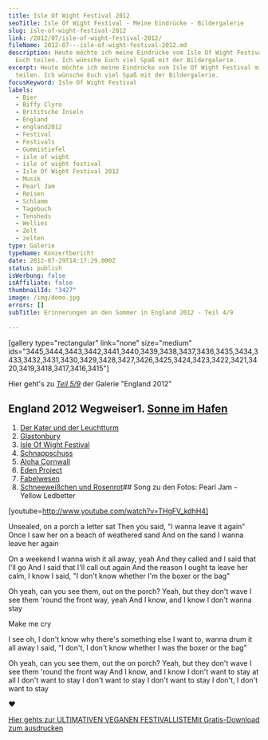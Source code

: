 ```yaml
---
title: Isle Of Wight Festival 2012
seoTitle: Isle Of Wight Festival - Meine Eindrücke - Bildergalerie
slug: isle-of-wight-festival-2012
link: /2012/07/isle-of-wight-festival-2012/
fileName: 2012-07---isle-of-wight-festival-2012.md
description: Heute möchte ich meine Eindrücke vom Isle Of Wight Festival mit
  Euch teilen. Ich wünsche Euch viel Spaß mit der Bildergalerie.
excerpt: Heute möchte ich meine Eindrücke vom Isle Of Wight Festival mit Euch
  teilen. Ich wünsche Euch viel Spaß mit der Bildergalerie.
focusKeyword: Isle Of Wight Festival
labels:
  - Bier
  - Biffy Clyro
  - Brititsche Inseln
  - England
  - england2012
  - Festival
  - Festivals
  - Gummistiefel
  - isle of wight
  - isle of wight festival
  - Isle Of Wight Festival 2012
  - Musik
  - Pearl Jam
  - Reisen
  - Schlamm
  - Tagebuch
  - Tensheds
  - Wellies
  - Zelt
  - zelten
type: Galerie
typeName: Konzertbericht
date: 2012-07-29T14:17:29.000Z
status: publish
isWerbung: false
isAffiliate: false
thumbnailId: "3427"
image: /img/demo.jpg
errors: []
subTitle: Erinnerungen an den Sommer in England 2012 - Teil 4/9
  
---
```


[gallery type="rectangular" link="none" size="medium"
ids="3445,3444,3443,3442,3441,3440,3439,3438,3437,3436,3435,3434,3433,3432,3431,3430,3429,3428,3427,3426,3425,3424,3423,3422,3421,3420,3419,3418,3417,3416,3415"]

Hier geht's zu [_Teil 5/9_](/2012/07/schnappschuss/) der Galerie "England 2012"

## England 2012 Wegweiser1. [Sonne im Hafen](http://wp.me/p533wO-Ry)

1.  [Der Kater und der Leuchtturm](/2012/08/der-kater-und-der-leuchtturm/)
1.  [Glastonbury](/2012/07/glastonbury/)
1.  [Isle Of Wight Festival](/2012/07/isle-of-wight-festival-2012/)
1.  [Schnappschuss](/2012/07/schnappschuss/)
1.  [Aloha Cornwall](/2012/07/aloa-cornwall/)
1.  [Eden Project](/2012/08/eden-project-2/)
1.  [Fabelwesen](/2012/08/fabelwesen/)
1.  [Schneeweißchen und Rosenrot](/2012/08/schneeweis-und-rosenrot/)## Song zu
    den Fotos: Pearl Jam - Yellow Ledbetter

[youtube=http://www.youtube.com/watch?v=THgFV_kdhH4]

Unsealed, on a porch a letter sat Then you said, "I wanna leave it again" Once I
saw her on a beach of weathered sand And on the sand I wanna leave her again

On a weekend I wanna wish it all away, yeah And they called and I said that I'll
go And I said that I'll call out again And the reason I ought ta leave her calm,
I know I said, "I don't know whether I'm the boxer or the bag"

Oh yeah, can you see them, out on the porch? Yeah, but they don't wave I see
them 'round the front way, yeah And I know, and I know I don't wanna stay

Make me cry

I see oh, I don't know why there's something else I want to, wanna drum it all
away I said, "I don't, I don't know whether I was the boxer or the bag"

Oh yeah, can you see them, out the on porch? Yeah, but they don't wave I see
them 'round the front way And I know, and I know I don't want to stay at all I
don't want to stay I don't want to stay I don't want to stay I don't, I don't
want to stay

♥

[Hier gehts zur ULTIMATIVEN VEGANEN FESTIVALLISTEMit Gratis-Download zum ausdrucken](/2015/03/die-ultimative-vegane-festivalliste)

  